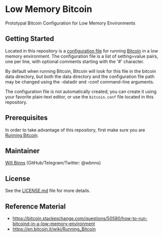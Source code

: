 # Low Memory Bitcoin

Prototypal Bitcoin Configuration for Low Memory Environments

## Getting Started

Located in this repository is a [configuration file](Bitcoin/bitcoin.conf) for
running [Bitcoin](https://bitcoin.org/en/download) in a low memory environment.
The configuration file is a list of setting=value pairs, one per line, with
optional comments starting with the '#' character.

By default when running Bitcoin, Bitcoin will look for this file in the
bitcoin data directory, but both the data directory and the configuration file
path may be changed using the -datadir and -conf command-line arguments.

The configuration file is not automatically created; you can create it using
your favorite plain-text editor, or use the `bitcoin.conf` file located in this
repository.

## Prerequisites

In order to take advantage of this repository, first make sure you are [Running
Bitcoin](https://en.bitcoin.it/wiki/Running_Bitcoin).

## Maintainer

[Will Binns](https://willbinns.org/) (GitHub/Telegram/Twitter: @wbnns)

## License

See the [LICENSE.md](LICENSE.md) file for more details.

## Reference Material

+ https://bitcoin.stackexchange.com/questions/50580/how-to-run-bitcoind-in-a-low-memory-environment
+ https://en.bitcoin.it/wiki/Running_Bitcoin
